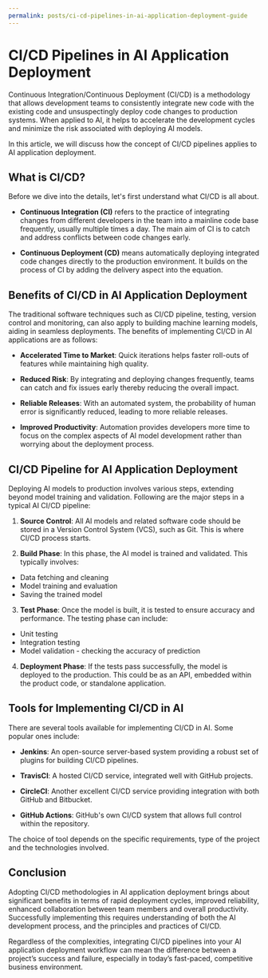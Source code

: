 ```yaml
---
permalink: posts/ci-cd-pipelines-in-ai-application-deployment-guide
---
```


# CI/CD Pipelines in AI Application Deployment

Continuous Integration/Continuous Deployment (CI/CD) is a methodology that allows development teams to consistently integrate new code with the existing code and unsuspectingly deploy code changes to production systems. When applied to AI, it helps to accelerate the development cycles and minimize the risk associated with deploying AI models.

In this article, we will discuss how the concept of CI/CD pipelines applies to AI application deployment.

## What is CI/CD?

Before we dive into the details, let's first understand what CI/CD is all about.

- **Continuous Integration (CI)** refers to the practice of integrating changes from different developers in the team into a mainline code base frequently, usually multiple times a day. The main aim of CI is to catch and address conflicts between code changes early.

- **Continuous Deployment (CD)** means automatically deploying integrated code changes directly to the production environment. It builds on the process of CI by adding the delivery aspect into the equation.

## Benefits of CI/CD in AI Application Deployment

The traditional software techniques such as CI/CD pipeline, testing, version control and monitoring, can also apply to building machine learning models, aiding in seamless deployments. The benefits of implementing CI/CD in AI applications are as follows:

- **Accelerated Time to Market**: Quick iterations helps faster roll-outs of features while maintaining high quality.

- **Reduced Risk**: By integrating and deploying changes frequently, teams can catch and fix issues early thereby reducing the overall impact.

- **Reliable Releases**: With an automated system, the probability of human error is significantly reduced, leading to more reliable releases.

- **Improved Productivity**: Automation provides developers more time to focus on the complex aspects of AI model development rather than worrying about the deployment process.

## CI/CD Pipeline for AI Application Deployment

Deploying AI models to production involves various steps, extending beyond model training and validation. Following are the major steps in a typical AI CI/CD pipeline:

1. **Source Control**: All AI models and related software code should be stored in a Version Control System (VCS), such as Git. This is where CI/CD process starts.

2. **Build Phase**: In this phase, the AI model is trained and validated. This typically involves:

- Data fetching and cleaning
- Model training and evaluation
- Saving the trained model

3. **Test Phase**: Once the model is built, it is tested to ensure accuracy and performance. The testing phase can include:

- Unit testing
- Integration testing
- Model validation - checking the accuracy of prediction

4. **Deployment Phase**: If the tests pass successfully, the model is deployed to the production. This could be as an API, embedded within the product code, or standalone application.

## Tools for Implementing CI/CD in AI

There are several tools available for implementing CI/CD in AI. Some popular ones include:

- **Jenkins**: An open-source server-based system providing a robust set of plugins for building CI/CD pipelines.

- **TravisCI**: A hosted CI/CD service, integrated well with GitHub projects.

- **CircleCI**: Another excellent CI/CD service providing integration with both GitHub and Bitbucket.

- **GitHub Actions**: GitHub's own CI/CD system that allows full control within the repository.

The choice of tool depends on the specific requirements, type of the project and the technologies involved.

## Conclusion

Adopting CI/CD methodologies in AI application deployment brings about significant benefits in terms of rapid deployment cycles, improved reliability, enhanced collaboration between team members and overall productivity. Successfully implementing this requires understanding of both the AI development process, and the principles and practices of CI/CD.

Regardless of the complexities, integrating CI/CD pipelines into your AI application deployment workflow can mean the difference between a project’s success and failure, especially in today’s fast-paced, competitive business environment.

